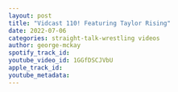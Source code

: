 ```yaml
---
layout: post
title: "Vidcast 110! Featuring Taylor Rising"
date: 2022-07-06
categories: straight-talk-wrestling videos
author: george-mckay
spotify_track_id: 
youtube_video_id: 1GGfDSCJVbU
apple_track_id: 
youtube_metadata: 
---
```

